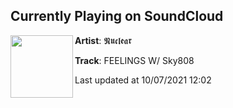 ## Currently Playing on SoundCloud

[<img align="left" width="100" src="https://i1.sndcdn.com/artworks-iSEnYmZz8wZ4AVly-z4RLyQ-t500x500.jpg">](https://soundcloud.com/nuclear808/feelings-w-sky808)

**Artist**: 𝕹𝖚𝖈𝖑𝖊𝖆𝖗 

**Track**: FEELINGS W/ Sky808

Last updated at 10/07/2021 12:02
